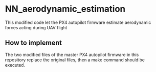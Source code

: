 # NN_aerodynamic_estimation
This modified code let the PX4 autopilot firmware estimate aerodynamic forces acting during UAV flight

## How to implement
The two modified files of the master PX4 autopilot firmware in this repository replace the original files, then a make command should be executed. 
